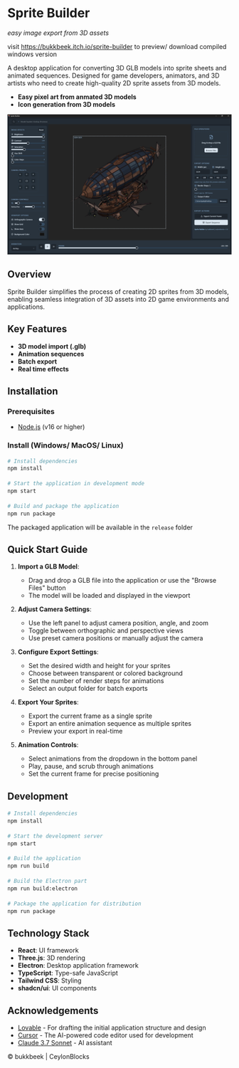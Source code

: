# Sprite Builder

*easy image export from 3D assets*

visit https://bukkbeek.itch.io/sprite-builder to preview/ download compiled windows version

A desktop application for converting 3D GLB models into sprite sheets and animated sequences. Designed for game developers, animators, and 3D artists who need to create high-quality 2D sprite assets from 3D models.

- **Easy pixel art from anmated 3D models**
- **Icon generation from 3D models**


![Sprite Builder Preview](public/sprite-builder-preview.png)

## Overview

Sprite Builder simplifies the process of creating 2D sprites from 3D models, enabling seamless integration of 3D assets into 2D game environments and applications.

## Key Features

- **3D model import (.glb)**
- **Animation sequences**
- **Batch export**
- **Real time effects**


## Installation

### Prerequisites

- [Node.js](https://nodejs.org/) (v16 or higher)

### Install (Windows/ MacOS/ Linux)

```bash
# Install dependencies
npm install

# Start the application in development mode
npm start

# Build and package the application
npm run package
```

The packaged application will be available in the `release` folder



## Quick Start Guide

1. **Import a GLB Model**:
   - Drag and drop a GLB file into the application or use the "Browse Files" button
   - The model will be loaded and displayed in the viewport

2. **Adjust Camera Settings**:
   - Use the left panel to adjust camera position, angle, and zoom
   - Toggle between orthographic and perspective views
   - Use preset camera positions or manually adjust the camera

3. **Configure Export Settings**:
   - Set the desired width and height for your sprites
   - Choose between transparent or colored background
   - Set the number of render steps for animations
   - Select an output folder for batch exports

4. **Export Your Sprites**:
   - Export the current frame as a single sprite
   - Export an entire animation sequence as multiple sprites
   - Preview your export in real-time

5. **Animation Controls**:
   - Select animations from the dropdown in the bottom panel
   - Play, pause, and scrub through animations
   - Set the current frame for precise positioning

## Development

```bash
# Install dependencies
npm install

# Start the development server
npm start

# Build the application
npm run build

# Build the Electron part
npm run build:electron

# Package the application for distribution
npm run package
```

## Technology Stack

- **React**: UI framework
- **Three.js**: 3D rendering
- **Electron**: Desktop application framework
- **TypeScript**: Type-safe JavaScript
- **Tailwind CSS**: Styling
- **shadcn/ui**: UI components


## Acknowledgements

- [Lovable](https://lovable.dev) - For drafting the initial application structure and design
- [Cursor](https://cursor.sh) - The AI-powered code editor used for development
- [Claude 3.7 Sonnet](https://anthropic.com/claude) - AI assistant


© bukkbeek | CeylonBlocks